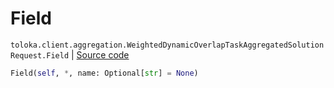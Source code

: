 # Field
`toloka.client.aggregation.WeightedDynamicOverlapTaskAggregatedSolutionRequest.Field` | [Source code](https://github.com/Toloka/toloka-kit/blob/v0.1.24/src/client/aggregation.py#L88)

```python
Field(self, *, name: Optional[str] = None)
```

